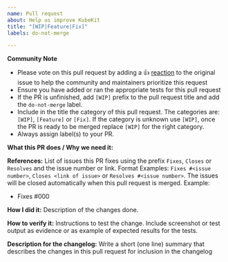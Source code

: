 ```yaml
---
name: Pull request
about: Help us improve KubeKit
title: "[WIP|Feature|Fix]"
labels: do-not-merge

---
```


<!--
Pull requests are always welcome

Not sure if that typo is worth a pull request? Found a bug and know how to fix
it? Do it! We will appreciate it. Any significant improvement should be
documented as [a GitHub issue](https://github.com/liferaft/kubekit/issues) before
anybody starts working on it.

We are always thrilled to receive pull requests. We do our best to process them
quickly. If your pull request is not accepted on the first try,
don't get discouraged!

** Make sure all your commits include a signature generated with `git commit -s` **
-->

**Community Note**

* Please vote on this pull request by adding a 👍 [reaction](https://blog.github.com/2016-03-10-add-reactions-to-pull-requests-issues-and-comments/) to the original issue to help the community and maintainers prioritize this request
* Ensure you have added or ran the appropriate tests for this pull request
* If the PR is unfinished, add `[WIP]` prefix to the pull request title and add the `do-not-merge` label.
* Include in the title the category of this pull request. The categories are: `[WIP]`, `[Feature]` or `[Fix]`. If the category is unknown use `[WIP]`, once the PR is ready to be merged replace `[WIP]` for the right category.
* Always assign label(s) to your PR.

**What this PR does / Why we need it:**

**References:**
List of issues this PR fixes using the prefix `Fixes`, `Closes` or `Resolves` and the issue number or link. Format Examples: `Fixes #<issue number>`, `Closes <link of issue>` or `Resolves #<issue number>`.
The issues will be closed automatically when this pull request is merged. Example:

* Fixes #000

**How I did it:**
Description of the changes done.

**How to verify it:**
Instructions to test the change. Include screenshot or test output as evidence or as example of expected results for the tests.

**Description for the changelog:**
Write a short (one line) summary that describes the changes in this pull request for inclusion in the changelog
